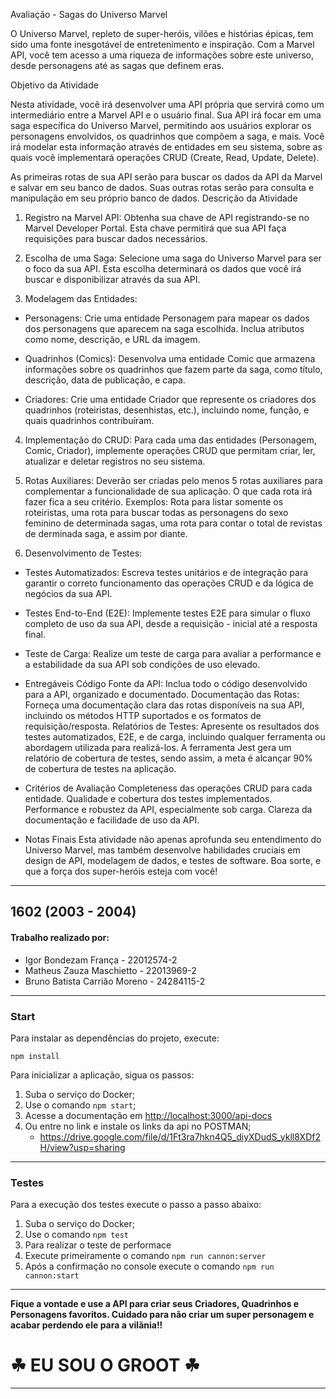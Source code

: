 Avaliação - Sagas do Universo Marvel

O Universo Marvel, repleto de super-heróis, vilões e histórias épicas, tem sido uma fonte inesgotável de entretenimento e inspiração. Com a Marvel API, você tem acesso a uma riqueza de informações sobre este universo, desde personagens até as sagas que definem eras.

Objetivo da Atividade

Nesta atividade, você irá desenvolver uma API própria que servirá como um intermediário entre a Marvel API e o usuário final. Sua API irá focar em uma saga específica do Universo Marvel, permitindo aos usuários explorar os personagens envolvidos, os quadrinhos que compõem a saga, e mais. Você irá modelar esta informação através de entidades em seu sistema, sobre as quais você implementará operações CRUD (Create, Read, Update, Delete).

As primeiras rotas de sua API serão para buscar os dados da API da Marvel e salvar em seu banco de dados. Suas outras rotas serão para consulta e manipulação em seu próprio banco de dados.
Descrição da Atividade

1. Registro na Marvel API: Obtenha sua chave de API registrando-se no Marvel Developer Portal. Esta chave permitirá que sua API faça requisições para buscar dados necessários.

2. Escolha de uma Saga: Selecione uma saga do Universo Marvel para ser o foco da sua API. Esta escolha determinará os dados que você irá buscar e disponibilizar através da sua API.

3. Modelagem das Entidades:
- Personagens: Crie uma entidade Personagem para mapear os dados dos personagens que aparecem na saga escolhida. Inclua atributos como nome, descrição, e URL da imagem.

- Quadrinhos (Comics): Desenvolva uma entidade Comic que armazena informações sobre os quadrinhos que fazem parte da saga, como título, descrição, data de publicação, e capa.

- Criadores: Crie uma entidade Criador que represente os criadores dos quadrinhos (roteiristas, desenhistas, etc.), incluindo nome, função, e quais quadrinhos contribuíram.

4. Implementação do CRUD: Para cada uma das entidades (Personagem, Comic, Criador), implemente operações CRUD que permitam criar, ler, atualizar e deletar registros no seu sistema.

5. Rotas Auxiliares: Deverão ser criadas pelo menos 5 rotas auxiliares para complementar a funcionalidade de sua aplicação. O que cada rota irá fazer fica a seu critério.
Exemplos: Rota para listar somente os roteiristas, uma rota para buscar todas as personagens do sexo feminino de determinada sagas, uma rota para contar o total de revistas de derminada saga, e assim por diante.

6. Desenvolvimento de Testes:
- Testes Automatizados: Escreva testes unitários e de integração para garantir o correto funcionamento das operações CRUD e da lógica de negócios da sua API.
- Testes End-to-End (E2E): Implemente testes E2E para simular o fluxo completo de uso da sua API, desde a requisição - inicial até a resposta final.
- Teste de Carga: Realize um teste de carga para avaliar a performance e a estabilidade da sua API sob condições de uso elevado.

- Entregáveis
Código Fonte da API: Inclua todo o código desenvolvido para a API, organizado e documentado.
Documentação das Rotas: Forneça uma documentação clara das rotas disponíveis na sua API, incluindo os métodos HTTP suportados e os formatos de requisição/resposta.
Relatórios de Testes: Apresente os resultados dos testes automatizados, E2E, e de carga, incluindo qualquer ferramenta ou abordagem utilizada para realizá-los.
A ferramenta Jest gera um relatório de cobertura de testes, sendo assim, a meta é alcançar 90% de cobertura de testes na aplicação.

- Critérios de Avaliação
Completeness das operações CRUD para cada entidade.
Qualidade e cobertura dos testes implementados.
Performance e robustez da API, especialmente sob carga.
Clareza da documentação e facilidade de uso da API.

- Notas Finais
Esta atividade não apenas aprofunda seu entendimento do Universo Marvel, mas também desenvolve habilidades cruciais em design de API, modelagem de dados, e testes de software. Boa sorte, e que a força dos super-heróis esteja com você!


---
1602 (2003 - 2004)
-

#### Trabalho realizado por:

- Igor Bondezam França - 22012574-2
- Matheus Zauza Maschietto - 22013969-2
- Bruno Batista Carrião Moreno - 24284115-2

---
### Start

Para instalar as dependências do projeto, execute:

`npm install`

Para inicializar a aplicação, sigua os passos:
1. Suba o serviço do Docker;
2. Use o comando `npm start`;
3. Acesse a documentação em [http://localhost:3000/api-docs]()
4. Ou entre no link e instale os links da api no POSTMAN;
   - https://drive.google.com/file/d/1Ft3ra7hkn4Q5_diyXDudS_ykll8XDf2H/view?usp=sharing

---
### Testes

Para a execução dos testes execute o passo a passo abaixo:

1. Suba o serviço do Docker;
2. Use o comando `npm test`
3. Para realizar o teste de performace
4. Execute primeiramente o comando `npm run cannon:server`
5. Após a confirmação no console execute o comando `npm run cannon:start`

---

**Fique a vontade e use a API para criar seus Criadores, Quadrinhos e Personagens favoritos. Cuidado para não criar um super personagem e acabar perdendo ele para a vilãnia!!**

# ☘ EU SOU O GROOT ☘

---